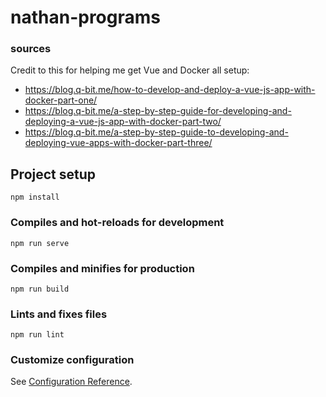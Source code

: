 # nathan-programs

### sources
Credit to this for helping me get Vue and Docker all setup: 
- https://blog.q-bit.me/how-to-develop-and-deploy-a-vue-js-app-with-docker-part-one/
- https://blog.q-bit.me/a-step-by-step-guide-for-developing-and-deploying-a-vue-js-app-with-docker-part-two/
- https://blog.q-bit.me/a-step-by-step-guide-to-developing-and-deploying-vue-apps-with-docker-part-three/

## Project setup
```
npm install
```

### Compiles and hot-reloads for development
```
npm run serve
```

### Compiles and minifies for production
```
npm run build
```

### Lints and fixes files
```
npm run lint
```

### Customize configuration
See [Configuration Reference](https://cli.vuejs.org/config/).
